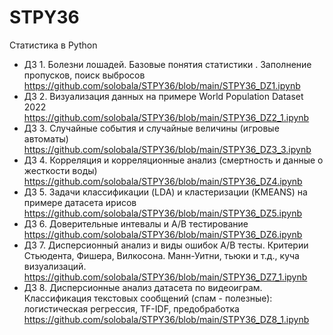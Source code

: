 # STPY36
Статистика в Python

* ДЗ 1. Болезни лошадей. Базовые понятия статистики . Заполнение пропусков, поиск выбросов https://github.com/solobala/STPY36/blob/main/STPY36_DZ1.ipynb
* ДЗ 2. Визуализация данных на примере World Population Dataset 2022 https://github.com/solobala/STPY36/blob/main/STPY36_DZ2_1.ipynb
* ДЗ 3. Случайные события и случайные величины (игровые автоматы) https://github.com/solobala/STPY36/blob/main/STPY36_DZ3_3.ipynb
* ДЗ 4. Корреляция и корреляционные анализ (смертность и данные о жесткости воды) https://github.com/solobala/STPY36/blob/main/STPY36_DZ4.ipynb
* ДЗ 5. Задачи классификации (LDA) и кластеризации (KMEANS) на примере датасета ирисов https://github.com/solobala/STPY36/blob/main/STPY36_DZ5.ipynb
* ДЗ 6. Доверительные интевалы и A/B тестирование https://github.com/solobala/STPY36/blob/main/STPY36_DZ6.ipynb
* ДЗ 7. Дисперсионный анализ и виды ошибок A/B тесты. Критерии Стьюдента, Фишера, Вилкосона. Манн-Уитни, тьюки и т.д., куча визуализаций. https://github.com/solobala/STPY36/blob/main/STPY36_DZ7_1.ipynb
* ДЗ 8. Дисперсионные анализ датасета по видеоиграм. Классификация текстовых сообщений (спам - полезные): логистическая регрессия, TF-IDF, предобработка https://github.com/solobala/STPY36/blob/main/STPY36_DZ8_1.ipynb
